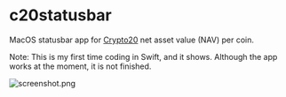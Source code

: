 # c20statusbar

MacOS statusbar app for [Crypto20](https://www.crypto20.com) net asset value (NAV) per coin.

Note: This is my first time coding in Swift, and it shows. Although the app works at the moment, it is not finished.

![screenshot.png](https://github.com/romanpeters/c20statusbar/blob/master/sample.png?raw=true)


